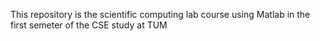 This repository is the scientific computing lab course using Matlab in the first semeter of the CSE study at TUM
